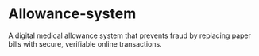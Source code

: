 # Allowance-system
A digital medical allowance system that prevents fraud by replacing paper bills with secure, verifiable online transactions.
